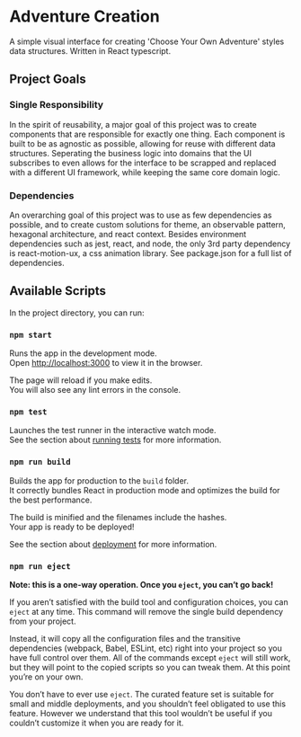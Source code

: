 # Adventure Creation

A simple visual interface for creating 'Choose Your Own Adventure' styles data structures. Written in React typescript.



## Project Goals

### Single Responsibility

In the spirit of reusability, a major goal of this project was to create components that are responsible for exactly one thing. Each component is built to be as agnostic as possible, allowing for reuse with different data structures. Seperating the business logic into domains that the UI subscribes to even allows for the interface to be scrapped and replaced with a different UI framework, while keeping the same core domain logic.

### Dependencies

An overarching goal of this project was to use as few dependencies as possible, and to create custom solutions for theme, an observable pattern, hexagonal architecture, and react context. Besides environment dependencies such as jest, react, and node, the only 3rd party dependency is react-motion-ux, a css animation library. See package.json for a full list of dependencies.



## Available Scripts

In the project directory, you can run:

### `npm start`

Runs the app in the development mode.\
Open [http://localhost:3000](http://localhost:3000) to view it in the browser.

The page will reload if you make edits.\
You will also see any lint errors in the console.

### `npm test`

Launches the test runner in the interactive watch mode.\
See the section about [running tests](https://facebook.github.io/create-react-app/docs/running-tests) for more information.

### `npm run build`

Builds the app for production to the `build` folder.\
It correctly bundles React in production mode and optimizes the build for the best performance.

The build is minified and the filenames include the hashes.\
Your app is ready to be deployed!

See the section about [deployment](https://facebook.github.io/create-react-app/docs/deployment) for more information.

### `npm run eject`

**Note: this is a one-way operation. Once you `eject`, you can’t go back!**

If you aren’t satisfied with the build tool and configuration choices, you can `eject` at any time. This command will remove the single build dependency from your project.

Instead, it will copy all the configuration files and the transitive dependencies (webpack, Babel, ESLint, etc) right into your project so you have full control over them. All of the commands except `eject` will still work, but they will point to the copied scripts so you can tweak them. At this point you’re on your own.

You don’t have to ever use `eject`. The curated feature set is suitable for small and middle deployments, and you shouldn’t feel obligated to use this feature. However we understand that this tool wouldn’t be useful if you couldn’t customize it when you are ready for it.
